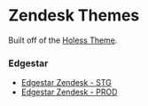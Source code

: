 # Zendesk Themes

Built off of the [Holess Theme](https://www.zendesktheme.com/downloads/zendesk-technology-theme-holess/).

### Edgestar

*  [Edgestar Zendesk - STG](https://edgestar1464384702.zendesk.com/hc/en-us)  
*  [Edgestar Zendesk - PROD](https://edgestar.zendesk.com/hc/en-us)